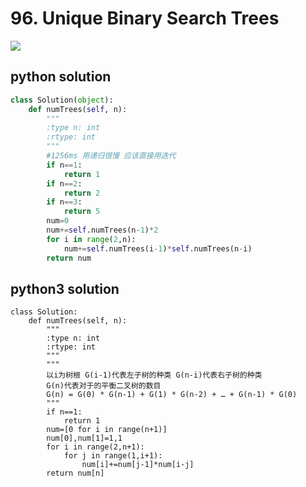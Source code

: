 # 96. Unique Binary Search Trees
<img src="https://github.com/vampire1996/LeetCode/blob/master/Problems/1-100/96.%20Unique%20Binary%20Search%20Trees/problem.png"/>

## python solution
```python
class Solution(object):
    def numTrees(self, n):
        """
        :type n: int
        :rtype: int
        """
        #1256ms 用递归很慢 应该直接用迭代
        if n==1:
            return 1
        if n==2:
            return 2
        if n==3:
            return 5
        num=0
        num+=self.numTrees(n-1)*2
        for i in range(2,n):
            num+=self.numTrees(i-1)*self.numTrees(n-i)
        return num
```

## python3 solution
```python3
class Solution:
    def numTrees(self, n):
        """
        :type n: int
        :rtype: int
        """
        """
        以i为树根 G(i-1)代表左子树的种类 G(n-i)代表右子树的种类
        G(n)代表对于的平衡二叉树的数目
        G(n) = G(0) * G(n-1) + G(1) * G(n-2) + … + G(n-1) * G(0) 
        """
        if n==1:
            return 1
        num=[0 for i in range(n+1)]
        num[0],num[1]=1,1
        for i in range(2,n+1):
            for j in range(1,i+1):
                num[i]+=num[j-1]*num[i-j]
        return num[n]  
```
